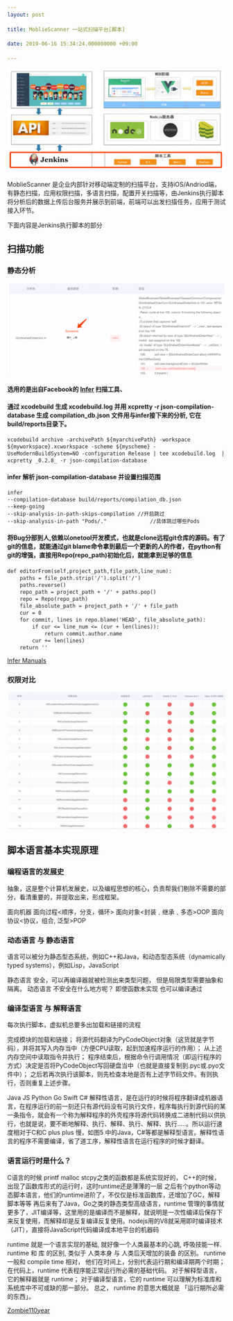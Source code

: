 ```yaml
---
layout: post

title: MoblieScanner 一站式扫描平台[脚本]

date: 2019-06-16 15:34:24.000000000 +09:00

---
```


![1](/assets/mobilescanner/mobilescanner_jenkins.png)

MoblieScanner 是企业内部针对移动端定制的扫描平台，支持iOS/Andriod端，有静态扫描，应用权限扫描，多语言扫描，配置开关扫描等，由Jenkins执行脚本将分析后的数据上传后台服务并展示到前端，前端可以出发扫描任务，应用于测试接入环节。 

下面内容是Jenkins执行脚本的部分

## 扫描功能

### 静态分析

![1](/assets/mobilescanner/someone.png)

#### 选用的是出自Facebook的 [Infer](https://fbinfer.com) 扫描工具、

#### 通过 xcodebuild 生成 xcodebuild.log 并用 xcpretty -r json-compilation-database 生成 compilation_db.json 文件用与infer接下来的分析, 它在build/reports目录下。

```
xcodebuild archive -archivePath ${myarchivePath} -workspace ${myworkspace}.xcworkspace -scheme ${myscheme} -UseModernBuildSystem=NO -configuration Release | tee xcodebuild.log  | xcpretty _0.2.8_ -r json-compilation-database
```

#### infer 解析 json-compilation-database 并设置扫描范围

```
infer 
--compilation-database build/reports/compilation_db.json 
--keep-going 								
--skip-analysis-in-path-skips-compilation //开启跳过
--skip-analysis-in-path "Pods/."		      //具体跳过哪些Pods
```

#### 将Bug分部到人,依赖以onetool开发模式，也就是clone远程git仓库的源码。有了git的信息，就能通过git blame命令拿到最后一个更新的人的作者，在python有git的增强，直接用Repo(repo_path)初始化后，就能拿到足够的信息

```
def editorFrom(self,project_path,file_path,line_num):
	paths = file_path.strip('/').split('/')
	paths.reverse()
	repo_path = project_path + '/' + paths.pop()
	repo = Repo(repo_path)
	file_absolute_path = project_path + '/' + file_path
	cur = 0
	for commit, lines in repo.blame('HEAD', file_absolute_path):
		if cur <= line_num <= (cur + len(lines)):
			return commit.author.name
		cur += len(lines)
	return ''
```

[Infer Manuals](https://fbinfer.com/docs/man-pages.html)
 

### 权限对比

![1](/assets/mobilescanner/quanxianduibi.png)

## 脚本语言基本实现原理

### 编程语言的发展史 

抽象，这是整个计算机发展史，以及编程思想的核心，负责帮我们剔除不需要的部分，看清重要的，并提取出来，形成框架。

面向机器
面向过程<顺序，分支，循环>
面向对象<封装﹑继承﹑多态>OOP
面向协议<协议，组合, 泛型>POP

### 动态语言 与 静态语言

语言可以被分为静态型态系统，例如C++和Java，和动态型态系统（dynamically typed systems），例如Lisp，JavaScript

静态语言 安全，可以再编译器就被检测出来类型问题， 但是局限类型需要抽象和隔离。
动态语言 不安全在什么地方呢？ 即使函数未实现 也可以编译通过

### 编译型语言 与 解释语言 

每次执行脚本，虚拟机总要多出加载和链接的流程

完成模块的加载和链接；
将源代码翻译为PyCodeObject对象（这货就是字节码），并将其写入内存当中（方便CPU读取，起到加速程序运行的作用）；
从上述内存空间中读取指令并执行；
程序结束后，根据命令行调用情况（即运行程序的方式）决定是否将PyCodeObject写回硬盘当中（也就是直接复制到.pyc或.pyo文件中）；
之后若再次执行该脚本，则先检查本地是否有上述字节码文件。有则执行，否则重复上述步骤。

Java JS Python Go Swift C#
解释性语言，是在运行的时候将程序翻译成机器语言，在程序运行的前一刻还只有源代码没有可执行文件，程序每执行到源代码的某一条指令，就会有一个称为解释程序的外壳程序将源代码转换成二进制代码以供执行，也就是说，要不断地解释、执行、解释、执行、解释、执行.....。所以运行速度相对于C和C plus plus 慢，如图5 中的Java，C#等都是解释型语言。解释性语言的程序不需要编译，省了道工序，解释性语言在运行程序的时候才翻译。


### 语言运行时是什么？

C语言的时候 printf malloc stcpy之类的函数都是系统实现好的，
C++的时候，出现了函数库形式的运行时，这时runtime还是薄薄的一层
之后有个python等动态脚本语言，他们的runtime进阶了，不仅仅是标准函数库，还增加了GC，解释脚本等等
再后来有了Java，Go之类的静态类型高级语言，runtime 管理的事情就更多了，JIT编译等，这里用的是编译而不是解释，就说明是一次性编译后保存下来反复使用，而解释却是反复编译反复使用。nodejs用的V8就采用即时编译技术（JIT），直接将JavaScript代码编译成本地平台的机器码

runtime 就是一个语言实现的基础, 就好像一个人类最基本的心跳, 呼吸技能一样. runtime 和 库 的区别, 类似于 人类本身 与 人类后天增加的装备 的区别。
runtime 一般和 compile time 相对，
他们在时间上，分别代表运行期和编译期两个时期；
在代码上，runtime 代表程序能正常运行所必需的基础代码。
对于解释型语言，它的解释器就是 runtime；
对于编译型语言，它的 runtime 可以理解为标准库和系统库中不可或缺的那一部分。
总之， runtime 的意思大概就是 「运行期所必需的东西」。

[Zombie110year](https://www.zhihu.com/question/20607178/answer/572519795)



